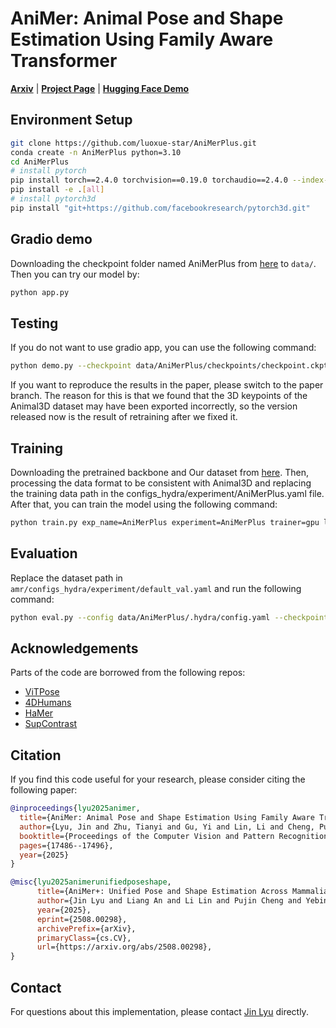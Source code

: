 # AniMer: Animal Pose and Shape Estimation Using Family Aware Transformer
[**Arxiv**](https://arxiv.org/abs/2508.00298) | [**Project Page**](https://animerplus.github.io/) | [**Hugging Face Demo**](https://huggingface.co/spaces/luoxue-star/AniMerPlus)

## Environment Setup
```bash
git clone https://github.com/luoxue-star/AniMerPlus.git
conda create -n AniMerPlus python=3.10
cd AniMerPlus
# install pytorch
pip install torch==2.4.0 torchvision==0.19.0 torchaudio==2.4.0 --index-url https://download.pytorch.org/whl/cu124
pip install -e .[all]
# install pytorch3d
pip install "git+https://github.com/facebookresearch/pytorch3d.git"
```

## Gradio demo
Downloading the checkpoint folder named AniMerPlus from [here](https://drive.google.com/drive/folders/146ic3vnlgqutY3lh6BdV7ZXt9Ox2VAfh?usp=sharing) to `data/`. Then you can try our model by:
```bash
python app.py
```

## Testing
If you do not want to use gradio app, you can use the following command:
```bash
python demo.py --checkpoint data/AniMerPlus/checkpoints/checkpoint.ckpt --img_folder path/to/imgdir/
```
If you want to reproduce the results in the paper, please switch to the paper branch. 
The reason for this is that we found that the 3D keypoints of the Animal3D dataset may have been exported incorrectly, 
so the version released now is the result of retraining after we fixed it.

## Training
Downloading the pretrained backbone and Our dataset from [here](https://drive.google.com/drive/folders/146ic3vnlgqutY3lh6BdV7ZXt9Ox2VAfh?usp=sharing). Then, processing the data format to be consistent with Animal3D and replacing the training data path in the configs_hydra/experiment/AniMerPlus.yaml file. 
After that, you can train the model using the following command:
```bash
python train.py exp_name=AniMerPlus experiment=AniMerPlus trainer=gpu launcher=local 
```

## Evaluation
Replace the dataset path in `amr/configs_hydra/experiment/default_val.yaml` and run the following command: 
```bash
python eval.py --config data/AniMerPlus/.hydra/config.yaml --checkpoint data/AniMerPlus/checkpoints/checkpoint.ckpt --dataset DATASETNAME
```

## Acknowledgements
Parts of the code are borrowed from the following repos:
- [ViTPose](https://github.com/ViTAE-Transformer/ViTPose)
- [4DHumans](https://github.com/shubham-goel/4D-Humans)
- [HaMer](https://github.com/geopavlakos/hamer)
- [SupContrast](https://github.com/HobbitLong/SupContrast)

## Citation
If you find this code useful for your research, please consider citing the following paper:
```bibtex
@inproceedings{lyu2025animer,
  title={AniMer: Animal Pose and Shape Estimation Using Family Aware Transformer},
  author={Lyu, Jin and Zhu, Tianyi and Gu, Yi and Lin, Li and Cheng, Pujin and Liu, Yebin and Tang, Xiaoying and An, Liang},
  booktitle={Proceedings of the Computer Vision and Pattern Recognition Conference},
  pages={17486--17496},
  year={2025}
}
```
```bibtex
@misc{lyu2025animerunifiedposeshape,
      title={AniMer+: Unified Pose and Shape Estimation Across Mammalia and Aves via Family-Aware Transformer}, 
      author={Jin Lyu and Liang An and Li Lin and Pujin Cheng and Yebin Liu and Xiaoying Tang},
      year={2025},
      eprint={2508.00298},
      archivePrefix={arXiv},
      primaryClass={cs.CV},
      url={https://arxiv.org/abs/2508.00298}, 
}
```

## Contact
For questions about this implementation, please contact [Jin Lyu](lvjin1766@gmail.com) directly. 
